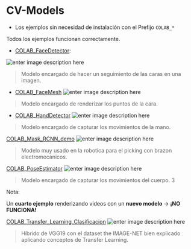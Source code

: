 # CV-Models

- Los ejemplos sin necesidad de instalación con el Prefijo `COLAB_*`


Todos los ejemplos funcionan correctamente.

* [COLAB_FaceDetector](https://github.com/Juan-glitch/CV-Models/blob/main/COLAB_FaceDetector.ipynb "COLAB_FaceDetector.ipynb"):

![enter image description here](https://user-images.githubusercontent.com/31125521/57224752-ad3dc080-700a-11e9-85b9-1357b9f9bca4.gif)
> Modelo encargado de hacer un seguimiento de las caras en una imagen.

*  [COLAB_FaceMesh](https://github.com/Juan-glitch/CV-Models/blob/main/COLAB_FaceMesh.ipynb "COLAB_FaceMesh.ipynb")
![enter image description here](https://google.github.io/mediapipe/images/face_mesh_ar_effects.gif)
> Modelo encargado de renderizar los puntos de la cara.


* [COLAB_HandDetector](https://github.com/Juan-glitch/CV-Models/blob/main/COLAB_HandDetector.ipynb "COLAB_HandDetector.ipynb")
![enter image description here](https://pythonawesome.com/content/images/2021/05/Fingers-Distance.jpg)
> Modelo encargado de capturar los movimientos de la mano.

[COLAB_Mask_RCNN_demo](https://github.com/Juan-glitch/CV-Models/blob/main/COLAB_Mask_RCNN_demo.ipynb "COLAB_Mask_RCNN_demo.ipynb")
![enter image description here](https://i.ytimg.com/vi/2TikTv6PWDw/maxresdefault.jpg)
> Modelo muy usado en la robotica para el picking con brazon electromecánicos.

[COLAB_PoseEstimator](https://github.com/Juan-glitch/CV-Models/blob/main/COLAB_PoseEstimator.ipynb "COLAB_PoseEstimator.ipynb")
![enter image description here](https://automaticaddison.com/wp-content/uploads/2021/03/human_pose_gif-1.gif)
> Modelo encargado de capturar los movimientos del cuerpo. 3

Nota:

Un **cuarto ejemplo** renderizando videos con un **nuevo modelo** -> **¡NO FUNCIONA!**

[COLAB_Transfer_Learning_Clasificacion](https://github.com/Juan-glitch/CV-Models/blob/main/COLAB_Transfer_Learning_Clasificacion.ipynb "COLAB_Transfer_Learning_Clasificacion.ipynb")
![enter image description here](https://i.pinimg.com/originals/58/72/e3/5872e3b3c8bc9593b2ebfadd541a127a.gif)
> Híbrido de VGG19 con el dataset the IMAGE-NET bien explicado aplicando conceptos de Transfer Learning.
